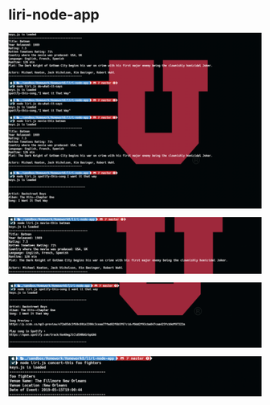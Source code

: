 # liri-node-app

![Homework8](assets/images/screenshot1.png)

![Homework8](assets/images/screenshot2.png)

![Homework8](assets/images/screenshot3.png)

![Homework8](assets/images/screenshot4.png)

